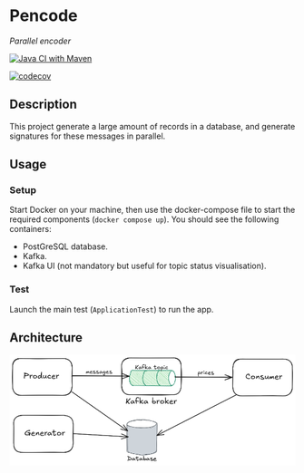 # Pencode

*Parallel encoder*

[![Java CI with Maven](https://github.com/jarnaud/pencode/actions/workflows/maven.yml/badge.svg?branch=master)](https://github.com/jarnaud/pencode/actions/workflows/maven.yml)

[![codecov](https://codecov.io/github/jarnaud/pencode/graph/badge.svg?token=XRCIYGFN4M)](https://codecov.io/github/jarnaud/pencode)

## Description

This project generate a large amount of records in a database, and generate signatures for these messages in parallel.

## Usage

### Setup

Start Docker on your machine, then use the docker-compose file to start the required components (`docker compose up`).
You should see the following containers:
- PostGreSQL database.
- Kafka.
- Kafka UI (not mandatory but useful for topic status visualisation).


### Test

Launch the main test (`ApplicationTest`) to run the app.

## Architecture

![Pencode components](/doc/pencode.png)
